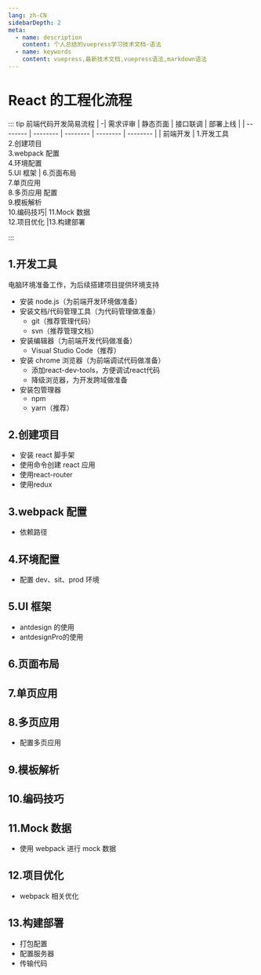 ```yaml
---
lang: zh-CN
sidebarDepth: 2
meta:
  - name: description
    content: 个人总结的vuepress学习技术文档-语法
  - name: keywords
    content: vuepress,最新技术文档,vuepress语法,markdown语法
---
```


# React 的工程化流程

::: tip 前端代码开发简易流程
| -| 需求评审 | 静态页面 | 接口联调 | 部署上线 |
| -------- | -------- | -------- | -------- | -------- |
| 前端开发 | 1.开发工具 <br> 2.创建项目 <br> 3.webpack 配置 <br> 4.环境配置 <br> 5.UI 框架 | 6.页面布局 <br> 7.单页应用 <br> 8.多页应用 配置 <br> 9.模板解析 <br> 10.编码技巧| 11.Mock 数据<br>12.项目优化 |13.构建部署

:::

## 1.开发工具

电脑环境准备工作，为后续搭建项目提供环境支持
- 安装 node.js（为前端开发环境做准备）
- 安装文档/代码管理工具（为代码管理做准备）
  - git（推荐管理代码）
  - svn（推荐管理文档）
- 安装编辑器（为前端开发代码做准备）
  - Visual Studio Code（推荐）
- 安装 chrome 浏览器（为前端调试代码做准备）
  - 添加react-dev-tools，方便调试react代码
  - 降级浏览器，为开发跨域做准备
- 安装包管理器
  - npm
  - yarn（推荐）

## 2.创建项目

- 安装 react 脚手架
- 使用命令创建 react 应用
- 使用react-router
- 使用redux
## 3.webpack 配置
- 依赖路径
## 4.环境配置

- 配置 dev、sit、prod 环境

## 5.UI 框架

- antdesign 的使用
- antdesignPro的使用

## 6.页面布局

## 7.单页应用

## 8.多页应用

- 配置多页应用

## 9.模板解析

## 10.编码技巧

## 11.Mock 数据

- 使用 webpack 进行 mock 数据

## 12.项目优化

- webpack 相关优化

## 13.构建部署

- 打包配置
- 配置服务器
- 传输代码


